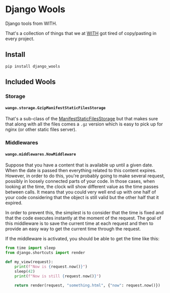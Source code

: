 Django Wools
============

Django tools from WITH.

That's a collection of things that we at [WITH](https://with-madrid.com/) got
tired of copy/pasting in every project.

## Install

```
pip install django_wools
```

## Included Wools

### Storage

#### `wango.storage.GzipManifestStaticFilesStorage`

That's a sub-class of the 
[ManifestStaticFilesStorage](https://docs.djangoproject.com/en/3.0/ref/contrib/staticfiles/#manifeststaticfilesstorage)
but that makes sure that along with all the files comes a `.gz` version which
is easy to pick up for nginx (or other static files server).

### Middlewares

#### `wango.middlewares.NowMiddleware`

Suppose that you have a content that is available up until a given date. When
the date is passed then everything related to this content expires. However,
in order to do this, you're probably going to make several request, possibly in
loosely connected parts of your code. In those cases, when looking at the time,
the clock will show different value as the time passes between calls. It means
that you could very well end up with one half of your code considering that the
object is still valid but the other half that it expired.

In order to prevent this, the simplest is to consider that the time is fixed
and that the code executes instantly at the moment of the request. The goal
of this middleware is to save the current time at each request and then to
provide an easy way to get the current time through the request.

If the middleware is activated, you should be able to get the time like this:

```python
from time import sleep
from django.shortcuts import render

def my_view(request):
    print(f"Now is {request.now()}")
    sleep(42)
    print(f"Now is still {request.now()}")

    return render(request, "something.html", {"now": request.now()})
```
